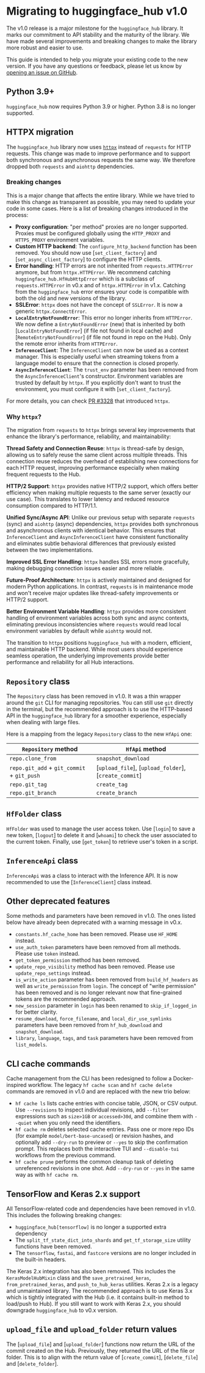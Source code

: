 # Migrating to huggingface_hub v1.0

The v1.0 release is a major milestone for the `huggingface_hub` library. It marks our commitment to API stability and the maturity of the library. We have made several improvements and breaking changes to make the library more robust and easier to use.

This guide is intended to help you migrate your existing code to the new version. If you have any questions or feedback, please let us know by [opening an issue on GitHub](https://github.com/huggingface/huggingface_hub/issues).

## Python 3.9+

`huggingface_hub` now requires Python 3.9 or higher. Python 3.8 is no longer supported.

## HTTPX migration

The `huggingface_hub` library now uses [`httpx`](https://www.python-httpx.org/) instead of `requests` for HTTP requests. This change was made to improve performance and to support both synchronous and asynchronous requests the same way. We therefore dropped both `requests` and `aiohttp` dependencies.

### Breaking changes

This is a major change that affects the entire library. While we have tried to make this change as transparent as possible, you may need to update your code in some cases. Here is a list of breaking changes introduced in the process:

- **Proxy configuration**: "per method" proxies are no longer supported. Proxies must be configured globally using the `HTTP_PROXY` and `HTTPS_PROXY` environment variables.
- **Custom HTTP backend**: The `configure_http_backend` function has been removed. You should now use [`set_client_factory`] and [`set_async_client_factory`] to configure the HTTP clients.
- **Error handling**: HTTP errors are not inherited from `requests.HTTPError` anymore, but from `httpx.HTTPError`. We recommend catching `huggingface_hub.HfHubHttpError` which is a subclass of `requests.HTTPError` in v0.x and of `httpx.HTTPError` in v1.x. Catching from the `huggingface_hub` error ensures your code is compatible with both the old and new versions of the library.
- **SSLError**: `httpx` does not have the concept of `SSLError`. It is now a generic `httpx.ConnectError`.
- **`LocalEntryNotFoundError`**: This error no longer inherits from `HTTPError`. We now define a `EntryNotFoundError` (new) that is inherited by both [`LocalEntryNotFoundError`] (if file not found in local cache) and [`RemoteEntryNotFoundError`] (if file not found in repo on the Hub). Only the remote error inherits from `HTTPError`.
- **`InferenceClient`**: The `InferenceClient` can now be used as a context manager. This is especially useful when streaming tokens from a language model to ensure that the connection is closed properly.
- **`AsyncInferenceClient`**: The `trust_env` parameter has been removed from the `AsyncInferenceClient`'s constructor. Environment variables are trusted by default by `httpx`. If you explicitly don't want to trust the environment, you must configure it with [`set_client_factory`].

For more details, you can check [PR #3328](https://github.com/huggingface/huggingface_hub/pull/3328) that introduced `httpx`.

### Why `httpx`?


The migration from `requests` to `httpx` brings several key improvements that enhance the library's performance, reliability, and maintainability:

**Thread Safety and Connection Reuse**: `httpx` is thread-safe by design, allowing us to safely reuse the same client across multiple threads. This connection reuse reduces the overhead of establishing new connections for each HTTP request, improving performance especially when making frequent requests to the Hub.

**HTTP/2 Support**: `httpx` provides native HTTP/2 support, which offers better efficiency when making multiple requests to the same server (exactly our use case). This translates to lower latency and reduced resource consumption compared to HTTP/1.1.

**Unified Sync/Async API**: Unlike our previous setup with separate `requests` (sync) and `aiohttp` (async) dependencies, `httpx` provides both synchronous and asynchronous clients with identical behavior. This ensures that `InferenceClient` and `AsyncInferenceClient` have consistent functionality and eliminates subtle behavioral differences that previously existed between the two implementations.

**Improved SSL Error Handling**: `httpx` handles SSL errors more gracefully, making debugging connection issues easier and more reliable.

**Future-Proof Architecture**: `httpx` is actively maintained and designed for modern Python applications. In contrast, `requests` is in maintenance mode and won't receive major updates like thread-safety improvements or HTTP/2 support.

**Better Environment Variable Handling**: `httpx` provides more consistent handling of environment variables across both sync and async contexts, eliminating previous inconsistencies where `requests` would read local environment variables by default while `aiohttp` would not.

The transition to `httpx` positions `huggingface_hub` with a modern, efficient, and maintainable HTTP backend. While most users should experience seamless operation, the underlying improvements provide better performance and reliability for all Hub interactions.

## `Repository` class

The `Repository` class has been removed in v1.0. It was a thin wrapper around the `git` CLI for managing repositories. You can still use `git` directly in the terminal, but the recommended approach is to use the HTTP-based API in the `huggingface_hub` library for a smoother experience, especially when dealing with large files.

Here is a mapping from the legacy `Repository` class to the new `HfApi` one:

| `Repository` method                        | `HfApi` method                                        |
| ------------------------------------------ | ----------------------------------------------------- |
| `repo.clone_from`                          | `snapshot_download`                                   |
| `repo.git_add` + `git_commit` + `git_push` | [`upload_file`], [`upload_folder`], [`create_commit`] |
| `repo.git_tag`                             | `create_tag`                                          |
| `repo.git_branch`                          | `create_branch`                                       |

## `HfFolder` class

`HfFolder` was used to manage the user access token. Use [`login`] to save a new token, [`logout`] to delete it and [`whoami`] to check the user associated to the current token. Finally, use [`get_token`] to retrieve user's token in a script.


## `InferenceApi` class

`InferenceApi` was a class to interact with the Inference API. It is now recommended to use the [`InferenceClient`] class instead.

## Other deprecated features

Some methods and parameters have been removed in v1.0. The ones listed below have already been deprecated with a warning message in v0.x.

- `constants.hf_cache_home` has been removed. Please use `HF_HOME` instead.
- `use_auth_token` parameters have been removed from all methods. Please use `token` instead.
- `get_token_permission` method has been removed.
- `update_repo_visibility` method has been removed. Please use `update_repo_settings` instead.
- `is_write_action` parameter has been removed from `build_hf_headers` as well as `write_permission` from `login`. The concept of "write permission" has been removed and is no longer relevant now that fine-grained tokens are the recommended approach.
- `new_session` parameter in `login` has been renamed to `skip_if_logged_in` for better clarity.
- `resume_download`, `force_filename`, and `local_dir_use_symlinks` parameters have been removed from `hf_hub_download` and `snapshot_download`.
- `library`, `language`, `tags`, and `task` parameters have been removed from `list_models`.

## CLI cache commands

Cache management from the CLI has been redesigned to follow a Docker-inspired workflow. The legacy `hf cache scan` and `hf cache delete` commands are removed in v1.0 and are replaced with the new trio below:

- `hf cache ls` lists cache entries with concise table, JSON, or CSV output. Use `--revisions` to inspect individual revisions, add `--filter` expressions such as `size>1GB` or `accessed>30d`, and combine them with `--quiet` when you only need the identifiers.
- `hf cache rm` deletes selected cache entries. Pass one or more repo IDs (for example `model/bert-base-uncased`) or revision hashes, and optionally add `--dry-run` to preview or `--yes` to skip the confirmation prompt. This replaces both the interactive TUI and `--disable-tui` workflows from the previous command.
- `hf cache prune` performs the common cleanup task of deleting unreferenced revisions in one shot. Add `--dry-run` or `--yes` in the same way as with `hf cache rm`.


## TensorFlow and Keras 2.x support

All TensorFlow-related code and dependencies have been removed in v1.0. This includes the following breaking changes:

- `huggingface_hub[tensorflow]` is no longer a supported extra dependency
- The `split_tf_state_dict_into_shards` and `get_tf_storage_size` utility functions have been removed.
- The `tensorflow`, `fastai`, and `fastcore` versions are no longer included in the built-in headers.

The Keras 2.x integration has also been removed. This includes the `KerasModelHubMixin` class and the `save_pretrained_keras`, `from_pretrained_keras`, and `push_to_hub_keras` utilities. Keras 2.x is a legacy and unmaintained library. The recommended approach is to use Keras 3.x which is tightly integrated with the Hub (i.e. it contains built-in method to load/push to Hub). If you still want to work with Keras 2.x, you should downgrade `huggingface_hub` to v0.x version.

## `upload_file` and `upload_folder` return values

The [`upload_file`] and [`upload_folder`] functions now return the URL of the commit created on the Hub. Previously, they returned the URL of the file or folder. This is to align with the return value of [`create_commit`], [`delete_file`] and [`delete_folder`].
